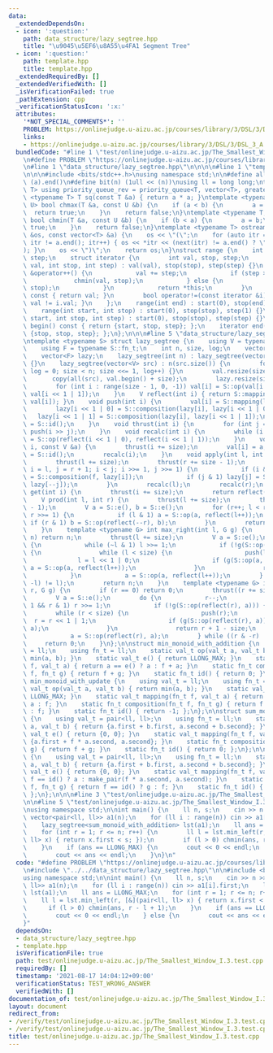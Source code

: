 ```yaml
---
data:
  _extendedDependsOn:
  - icon: ':question:'
    path: data_structure/lazy_segtree.hpp
    title: "\u9045\u5EF6\u8A55\u4FA1 Segment Tree"
  - icon: ':question:'
    path: template.hpp
    title: template.hpp
  _extendedRequiredBy: []
  _extendedVerifiedWith: []
  _isVerificationFailed: true
  _pathExtension: cpp
  _verificationStatusIcon: ':x:'
  attributes:
    '*NOT_SPECIAL_COMMENTS*': ''
    PROBLEM: https://onlinejudge.u-aizu.ac.jp/courses/library/3/DSL/3/DSL_3_A
    links:
    - https://onlinejudge.u-aizu.ac.jp/courses/library/3/DSL/3/DSL_3_A
  bundledCode: "#line 1 \"test/onlinejudge.u-aizu.ac.jp/The_Smallest_Window_I.3.test.cpp\"\
    \n#define PROBLEM \"https://onlinejudge.u-aizu.ac.jp/courses/library/3/DSL/3/DSL_3_A\"\
    \n#line 1 \"data_structure/lazy_segtree.hpp\"\n\n\n\n#line 1 \"template.hpp\"\n\
    \n\n\n#include <bits/stdc++.h>\nusing namespace std;\n\n#define all(a) (a).begin(),\
    \ (a).end()\n#define bit(n) (1ull << (n))\nusing ll = long long;\ntemplate <typename\
    \ T> using priority_queue_rev = priority_queue<T, vector<T>, greater<T>>;\ntemplate\
    \ <typename T> T sq(const T &a) { return a * a; }\ntemplate <typename T, typename\
    \ U> bool chmax(T &a, const U &b) {\n    if (a < b) {\n        a = b;\n      \
    \  return true;\n    }\n    return false;\n}\ntemplate <typename T, typename U>\
    \ bool chmin(T &a, const U &b) {\n    if (b < a) {\n        a = b;\n        return\
    \ true;\n    }\n    return false;\n}\ntemplate <typename T> ostream &operator<<(ostream\
    \ &os, const vector<T> &a) {\n    os << \"(\";\n    for (auto itr = a.begin();\
    \ itr != a.end(); itr++) { os << *itr << (next(itr) != a.end() ? \", \" : \"\"\
    ); }\n    os << \")\";\n    return os;\n}\nstruct range {\n    int start, stop,\
    \ step;\n    struct iterator {\n        int val, stop, step;\n        iterator(int\
    \ val, int stop, int step) : val(val), stop(stop), step(step) {}\n        iterator\
    \ &operator++() {\n            val += step;\n            if (step > 0) {\n   \
    \             chmin(val, stop);\n            } else {\n                chmax(val,\
    \ stop);\n            }\n            return *this;\n        }\n        int operator*()\
    \ const { return val; }\n        bool operator!=(const iterator &i) const { return\
    \ val != i.val; }\n    };\n    range(int end) : start(0), stop(end), step(1) {}\n\
    \    range(int start, int stop) : start(0), stop(stop), step(1) {}\n    range(int\
    \ start, int stop, int step) : start(0), stop(stop), step(step) {}\n    iterator\
    \ begin() const { return {start, stop, step}; };\n    iterator end() const { return\
    \ {stop, stop, step}; };\n};\n\n\n#line 5 \"data_structure/lazy_segtree.hpp\"\n\
    \ntemplate <typename S> struct lazy_segtree {\n    using V = typename S::val_t;\n\
    \    using F = typename S::fn_t;\n    int n, size, log;\n    vector<V> val;\n\
    \    vector<F> lazy;\n    lazy_segtree(int n) : lazy_segtree(vector(n, S::e()))\
    \ {}\n    lazy_segtree(vector<V> src) : n(src.size()) {\n        for (size = 1,\
    \ log = 0; size < n; size <<= 1, log++) {}\n        val.resize(size << 1);\n \
    \       copy(all(src), val.begin() + size);\n        lazy.resize(size << 1, S::id());\n\
    \        for (int i : range(size - 1, 0, -1)) val[i] = S::op(val[i << 1 | 0],\
    \ val[i << 1 | 1]);\n    }\n    V reflect(int i) { return S::mapping(lazy[i],\
    \ val[i]); }\n    void push(int i) {\n        val[i] = S::mapping(lazy[i], val[i]);\n\
    \        lazy[i << 1 | 0] = S::composition(lazy[i], lazy[i << 1 | 0]);\n     \
    \   lazy[i << 1 | 1] = S::composition(lazy[i], lazy[i << 1 | 1]);\n        lazy[i]\
    \ = S::id();\n    }\n    void thrust(int i) {\n        for (int j = log; j; j--)\
    \ push(i >> j);\n    }\n    void recalc(int i) {\n        while (i >>= 1) val[i]\
    \ = S::op(reflect(i << 1 | 0), reflect(i << 1 | 1));\n    }\n    void set(int\
    \ i, const V &a) {\n        thrust(i += size);\n        val[i] = a;\n        lazy[i]\
    \ = S::id();\n        recalc(i);\n    }\n    void apply(int l, int r, F f) {\n\
    \        thrust(l += size);\n        thrust(r += size - 1);\n        for (int\
    \ i = l, j = r + 1; i < j; i >>= 1, j >>= 1) {\n            if (i & 1) lazy[i++]\
    \ = S::composition(f, lazy[i]);\n            if (j & 1) lazy[j] = S::composition(f,\
    \ lazy[--j]);\n        }\n        recalc(l);\n        recalc(r);\n    }\n    V\
    \ get(int i) {\n        thrust(i += size);\n        return reflect(i);\n    }\n\
    \    V prod(int l, int r) {\n        thrust(l += size);\n        thrust(r += size\
    \ - 1);\n        V a = S::e(), b = S::e();\n        for (r++; l < r; l >>= 1,\
    \ r >>= 1) {\n            if (l & 1) a = S::op(a, reflect(l++));\n           \
    \ if (r & 1) b = S::op(reflect(--r), b);\n        }\n        return S::op(a, b);\n\
    \    }\n    template <typename G> int max_right(int l, G g) {\n        if (l ==\
    \ n) return n;\n        thrust(l += size);\n        V a = S::e();\n        do\
    \ {\n            while (~l & 1) l >>= 1;\n            if (!g(S::op(a, reflect(l))))\
    \ {\n                while (l < size) {\n                    push(l);\n      \
    \              l = l << 1 | 0;\n                    if (g(S::op(a, reflect(l))))\
    \ a = S::op(a, reflect(l++));\n                }\n                return l - size;\n\
    \            }\n            a = S::op(a, reflect(l++));\n        } while ((l &\
    \ -l) != l);\n        return n;\n    }\n    template <typename G> int min_left(int\
    \ r, G g) {\n        if (r == 0) return 0;\n        thrust((r += size) - 1);\n\
    \        V a = S::e();\n        do {\n            r--;\n            while (r >\
    \ 1 && r & 1) r >>= 1;\n            if (!g(S::op(reflect(r), a))) {\n        \
    \        while (r < size) {\n                    push(r);\n                  \
    \  r = r << 1 | 1;\n                    if (g(S::op(reflect(r), a))) a = S::op(reflect(r--),\
    \ a);\n                }\n                return r + 1 - size;\n            }\n\
    \            a = S::op(reflect(r), a);\n        } while ((r & -r) != r);\n   \
    \     return 0;\n    }\n};\n\nstruct min_monoid_with_addition {\n    using val_t\
    \ = ll;\n    using fn_t = ll;\n    static val_t op(val_t a, val_t b) { return\
    \ min(a, b); }\n    static val_t e() { return LLONG_MAX; }\n    static val_t mapping(fn_t\
    \ f, val_t a) { return a == e() ? a : f + a; }\n    static fn_t composition(fn_t\
    \ f, fn_t g) { return f + g; }\n    static fn_t id() { return 0; }\n};\n\nstruct\
    \ min_monoid_with_update {\n    using val_t = ll;\n    using fn_t = ll;\n    static\
    \ val_t op(val_t a, val_t b) { return min(a, b); }\n    static val_t e() { return\
    \ LLONG_MAX; }\n    static val_t mapping(fn_t f, val_t a) { return f == id() ?\
    \ a : f; }\n    static fn_t composition(fn_t f, fn_t g) { return f == id() ? g\
    \ : f; }\n    static fn_t id() { return -1; };\n};\n\nstruct sum_monoid_with_addition\
    \ {\n    using val_t = pair<ll, ll>;\n    using fn_t = ll;\n    static val_t op(val_t\
    \ a, val_t b) { return {a.first + b.first, a.second + b.second}; }\n    static\
    \ val_t e() { return {0, 0}; }\n    static val_t mapping(fn_t f, val_t a) { return\
    \ {a.first + f * a.second, a.second}; }\n    static fn_t composition(fn_t f, fn_t\
    \ g) { return f + g; }\n    static fn_t id() { return 0; };\n};\n\nstruct sum_monoid_with_update\
    \ {\n    using val_t = pair<ll, ll>;\n    using fn_t = ll;\n    static val_t op(val_t\
    \ a, val_t b) { return {a.first + b.first, a.second + b.second}; }\n    static\
    \ val_t e() { return {0, 0}; }\n    static val_t mapping(fn_t f, val_t a) { return\
    \ f == id() ? a : make_pair(f * a.second, a.second); }\n    static fn_t composition(fn_t\
    \ f, fn_t g) { return f == id() ? g : f; }\n    static fn_t id() { return LLONG_MIN;\
    \ };\n};\n\n\n#line 3 \"test/onlinejudge.u-aizu.ac.jp/The_Smallest_Window_I.3.test.cpp\"\
    \n\n#line 5 \"test/onlinejudge.u-aizu.ac.jp/The_Smallest_Window_I.3.test.cpp\"\
    \nusing namespace std;\n\nint main() {\n    ll n, s;\n    cin >> n >> s;\n   \
    \ vector<pair<ll, ll>> a1(n);\n    for (ll i : range(n)) cin >> a1[i].first;\n\
    \    lazy_segtree<sum_monoid_with_addition> lst(a1);\n    ll ans = LLONG_MAX;\n\
    \    for (int r = 1; r <= n; r++) {\n        ll l = lst.min_left(r, [&](pair<ll,\
    \ ll> x) { return x.first < s; });\n        if (l > 0) chmin(ans, r - l + 1);\n\
    \    }\n    if (ans == LLONG_MAX) {\n        cout << 0 << endl;\n    } else {\n\
    \        cout << ans << endl;\n    }\n}\n"
  code: "#define PROBLEM \"https://onlinejudge.u-aizu.ac.jp/courses/library/3/DSL/3/DSL_3_A\"\
    \n#include \"../../data_structure/lazy_segtree.hpp\"\n\n#include <bits/stdc++.h>\n\
    using namespace std;\n\nint main() {\n    ll n, s;\n    cin >> n >> s;\n    vector<pair<ll,\
    \ ll>> a1(n);\n    for (ll i : range(n)) cin >> a1[i].first;\n    lazy_segtree<sum_monoid_with_addition>\
    \ lst(a1);\n    ll ans = LLONG_MAX;\n    for (int r = 1; r <= n; r++) {\n    \
    \    ll l = lst.min_left(r, [&](pair<ll, ll> x) { return x.first < s; });\n  \
    \      if (l > 0) chmin(ans, r - l + 1);\n    }\n    if (ans == LLONG_MAX) {\n\
    \        cout << 0 << endl;\n    } else {\n        cout << ans << endl;\n    }\n\
    }"
  dependsOn:
  - data_structure/lazy_segtree.hpp
  - template.hpp
  isVerificationFile: true
  path: test/onlinejudge.u-aizu.ac.jp/The_Smallest_Window_I.3.test.cpp
  requiredBy: []
  timestamp: '2021-08-17 14:04:12+09:00'
  verificationStatus: TEST_WRONG_ANSWER
  verifiedWith: []
documentation_of: test/onlinejudge.u-aizu.ac.jp/The_Smallest_Window_I.3.test.cpp
layout: document
redirect_from:
- /verify/test/onlinejudge.u-aizu.ac.jp/The_Smallest_Window_I.3.test.cpp
- /verify/test/onlinejudge.u-aizu.ac.jp/The_Smallest_Window_I.3.test.cpp.html
title: test/onlinejudge.u-aizu.ac.jp/The_Smallest_Window_I.3.test.cpp
---
```

